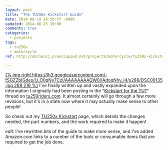 ```yaml
---
layout: post
title: "The TU250x Kickstart Guide"
date: 2014-08-19 16:50:57 -0400
updated: 2014-08-25 19:00
comments: true
categories:
  - projects
tags:
  - tu250x
  - motorcycle
ref: http://obriencj.preoccupied.net/projects/motorcycle/tu250x-kickstart/

---
```


[{% img right https://lh3.googleusercontent.com/-fSGZZbIGdes/U_O0qNy7CzI/AAAAAAAAQW0/lAdoqNhv_i4/s288/DSC00135.jpg 288 216 %}](https://picasaweb.google.com/lh/photo/FNaKvuUKZWJIQsF4Q-ffZI90Bmq-8q5KVhdpQ6O0Fv4?feat=embedwebsite)
I've finally written up and vastly expanded upon the information I
originally had been posting in the "[Kickstart for the TU?][thread]"
thread on [tu250riders.com][forum]. It almost certainly will go
through a few more revisions, but it's in a state now where it may
actually make sense to other people!

So check out my
[TU250x Kickstart](/projects/motorcycle/tu250x-kickstart/) page, which
details the changes needed, the part numbers, and the work required to
make it happen!

*edit*: I've rewritten bits of the guide to make more sense, and I've
added Amazon.com links to a number of the tools or consumable items
that are required to get the job done.

[thread]: http://tu250riders.com/viewtopic.php?f=8&t=1809&start=21

[forum]: http://tu250riders.com/
